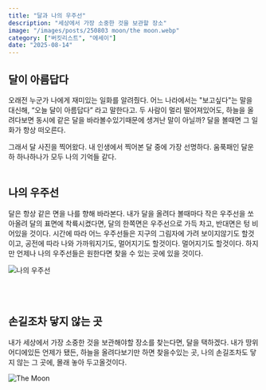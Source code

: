 ```yaml
---
title: "달과 나의 우주선"
description: "세상에서 가장 소중한 것을 보관할 장소"
image: "/images/posts/250803 moon/the moon.webp"
category: ["버킷리스트", "에세이"]
date: "2025-08-14"
---
```


## 달이 아름답다

오래전 누군가 나에게 재미있는 일화를 알려줬다. 어느 나라에서는 "보고싶다"는 말을 대신해, “오늘 달이 아름답다” 라고 말한다고.
두 사람이 멀리 떨어져있어도, 하늘을 올려다보면 동시에 같은 달을 바라볼수있기때문에 생겨난 말이 아닐까? 달을 볼때면 그 일화가 항상 떠오른다. 

그래서 달 사진을 찍어왔다. 내 인생에서 찍어본 달 중에 가장 선명하다. 움푹패인 달운하 하나하나가 모두 나의 기억들 같다.
 <br><br>

## 나의 우주선


달은 항상 같은 면을 나를 향해 바라본다. 내가 달을 올려다 볼때마다 작은 우주선을 쏘아올려 달의 표면에 착륙시켰다면, 달의 한쪽면은 우주선으로 가득 차고, 반대면은 텅 비어있을 것이다. 시간에 따라 어느 우주선들은 지구의 그림자에 가려 보이지않기도 할것이고, 공전에 따라 나와 가까워지기도, 멀어지기도 할것이다. 멀어지기도 할것이다. 하지만 언제나 나의 우주선들은 원한다면 찾을 수 있는 곳에 있을 것이다.

<img src="/images/posts/250803 moon/doodle.webp" alt="나의 우주선"/>

 <br><br>

## 손길조차 닿지 않는 곳

내가 세상에서 가장 소중한 것을 보관해야할 장소를 찾는다면, 달을 택하겠다. 내가 땅위 어디에있든 언제가 됐든, 하늘을 올려다보기만 하면 찾을수있는 곳, 나의 손길조차도 닿지 않는 그 곳에, 몰래 놓아 두고올것이다.

<img src="/images/posts/250803 moon/the moon.webp" alt="The Moon"/>
